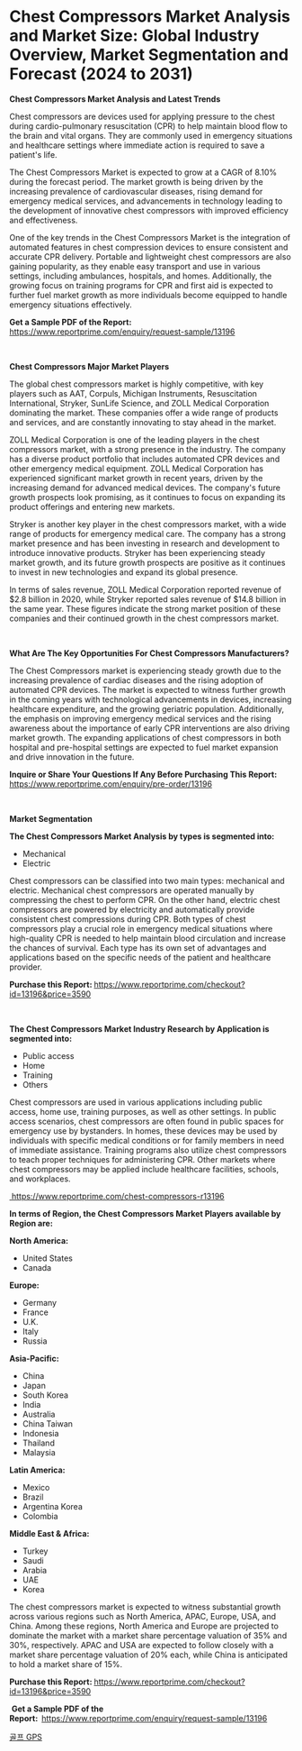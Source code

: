 <p><h1>Chest Compressors Market Analysis and Market Size: Global Industry Overview, Market Segmentation and Forecast (2024 to 2031)</h1></p><p><strong>Chest Compressors Market Analysis and Latest Trends</strong></p>
<p><p>Chest compressors are devices used for applying pressure to the chest during cardio-pulmonary resuscitation (CPR) to help maintain blood flow to the brain and vital organs. They are commonly used in emergency situations and healthcare settings where immediate action is required to save a patient's life.</p><p>The Chest Compressors Market is expected to grow at a CAGR of 8.10% during the forecast period. The market growth is being driven by the increasing prevalence of cardiovascular diseases, rising demand for emergency medical services, and advancements in technology leading to the development of innovative chest compressors with improved efficiency and effectiveness.</p><p>One of the key trends in the Chest Compressors Market is the integration of automated features in chest compression devices to ensure consistent and accurate CPR delivery. Portable and lightweight chest compressors are also gaining popularity, as they enable easy transport and use in various settings, including ambulances, hospitals, and homes. Additionally, the growing focus on training programs for CPR and first aid is expected to further fuel market growth as more individuals become equipped to handle emergency situations effectively.</p></p>
<p><strong>Get a Sample PDF of the Report:&nbsp;</strong> <a href="https://www.reportprime.com/enquiry/request-sample/13196">https://www.reportprime.com/enquiry/request-sample/13196</a></p>
<p>&nbsp;</p>
<p><strong>Chest Compressors Major Market Players</strong></p>
<p><p>The global chest compressors market is highly competitive, with key players such as AAT, Corpuls, Michigan Instruments, Resuscitation International, Stryker, SunLife Science, and ZOLL Medical Corporation dominating the market. These companies offer a wide range of products and services, and are constantly innovating to stay ahead in the market.</p><p>ZOLL Medical Corporation is one of the leading players in the chest compressors market, with a strong presence in the industry. The company has a diverse product portfolio that includes automated CPR devices and other emergency medical equipment. ZOLL Medical Corporation has experienced significant market growth in recent years, driven by the increasing demand for advanced medical devices. The company's future growth prospects look promising, as it continues to focus on expanding its product offerings and entering new markets.</p><p>Stryker is another key player in the chest compressors market, with a wide range of products for emergency medical care. The company has a strong market presence and has been investing in research and development to introduce innovative products. Stryker has been experiencing steady market growth, and its future growth prospects are positive as it continues to invest in new technologies and expand its global presence.</p><p>In terms of sales revenue, ZOLL Medical Corporation reported revenue of $2.8 billion in 2020, while Stryker reported sales revenue of $14.8 billion in the same year. These figures indicate the strong market position of these companies and their continued growth in the chest compressors market.</p></p>
<p>&nbsp;</p>
<p><strong>What Are The Key Opportunities For Chest Compressors Manufacturers?</strong></p>
<p><p>The Chest Compressors market is experiencing steady growth due to the increasing prevalence of cardiac diseases and the rising adoption of automated CPR devices. The market is expected to witness further growth in the coming years with technological advancements in devices, increasing healthcare expenditure, and the growing geriatric population. Additionally, the emphasis on improving emergency medical services and the rising awareness about the importance of early CPR interventions are also driving market growth. The expanding applications of chest compressors in both hospital and pre-hospital settings are expected to fuel market expansion and drive innovation in the future.</p></p>
<p><strong>Inquire or Share Your Questions If Any Before Purchasing This Report:</strong> <a href="https://www.reportprime.com/enquiry/pre-order/13196">https://www.reportprime.com/enquiry/pre-order/13196</a></p>
<p>&nbsp;</p>
<p><strong>Market Segmentation</strong></p>
<p><strong>The Chest Compressors Market Analysis by types is segmented into:</strong></p>
<p><ul><li>Mechanical</li><li>Electric</li></ul></p>
<p><p>Chest compressors can be classified into two main types: mechanical and electric. Mechanical chest compressors are operated manually by compressing the chest to perform CPR. On the other hand, electric chest compressors are powered by electricity and automatically provide consistent chest compressions during CPR. Both types of chest compressors play a crucial role in emergency medical situations where high-quality CPR is needed to help maintain blood circulation and increase the chances of survival. Each type has its own set of advantages and applications based on the specific needs of the patient and healthcare provider.</p></p>
<p><strong>Purchase this Report:&nbsp;</strong><a href="https://www.reportprime.com/checkout?id=13196&price=3590">https://www.reportprime.com/checkout?id=13196&price=3590</a></p>
<p>&nbsp;</p>
<p><strong>The Chest Compressors Market Industry Research by Application is segmented into:</strong></p>
<p><ul><li>Public access</li><li>Home</li><li>Training</li><li>Others</li></ul></p>
<p><p>Chest compressors are used in various applications including public access, home use, training purposes, as well as other settings. In public access scenarios, chest compressors are often found in public spaces for emergency use by bystanders. In homes, these devices may be used by individuals with specific medical conditions or for family members in need of immediate assistance. Training programs also utilize chest compressors to teach proper techniques for administering CPR. Other markets where chest compressors may be applied include healthcare facilities, schools, and workplaces.</p></p>
<p><a href="https://www.reportprime.com/chest-compressors-r13196">&nbsp;https://www.reportprime.com/chest-compressors-r13196</a></p>
<p><strong>In terms of Region, the Chest Compressors Market Players available by Region are:</strong></p>
<p>
    <p> <strong> North America: </strong>
        <ul>
            <li>United States</li>
            <li>Canada</li>
        </ul>
        </p> 
    <p> <strong> Europe: </strong>
        <ul>
            <li>Germany</li>
            <li>France</li>
            <li>U.K.</li>
            <li>Italy</li>
            <li>Russia</li>
        </ul>
        </p> 
    <p> <strong> Asia-Pacific: </strong>
        <ul>
            <li>China</li>
            <li>Japan</li>
            <li>South Korea</li>
            <li>India</li>
            <li>Australia</li>
            <li>China Taiwan</li>
            <li>Indonesia</li>
            <li>Thailand</li>
            <li>Malaysia</li>
        </ul>
        </p> 
    <p> <strong> Latin America: </strong>
        <ul>
            <li>Mexico</li>
            <li>Brazil</li>
            <li>Argentina Korea</li>
            <li>Colombia</li>
        </ul>
        </p> 
    <p> <strong> Middle East & Africa: </strong>
        <ul>
            <li>Turkey</li>
            <li>Saudi</li>
            <li>Arabia</li>
            <li>UAE</li>
            <li>Korea</li>
        </ul>
    </p>
    </p>
<p><p>The chest compressors market is expected to witness substantial growth across various regions such as North America, APAC, Europe, USA, and China. Among these regions, North America and Europe are projected to dominate the market with a market share percentage valuation of 35% and 30%, respectively. APAC and USA are expected to follow closely with a market share percentage valuation of 20% each, while China is anticipated to hold a market share of 15%.</p></p>
<p><strong>Purchase this Report: </strong><a href="https://www.reportprime.com/checkout?id=13196&price=3590">https://www.reportprime.com/checkout?id=13196&price=3590</a></p>
<p>&nbsp;<strong>Get a Sample PDF of the Report:&nbsp;&nbsp;</strong><a href="https://www.reportprime.com/enquiry/request-sample/13196">https://www.reportprime.com/enquiry/request-sample/13196</a></p>
<p><strong></strong></p>
<p><p><a href="https://github.com/wallacBahrtyinger567686/Market-Research-Report-List-1/blob/main/974515528879.md">골프 GPS</a></p></p>